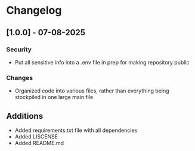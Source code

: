 # Changelog

## [1.0.0] - 07-08-2025
### Security
- Put all sensitive info into a .env file in prep for making repository public

### Changes
- Organized code into various files, rather than everything being stockpiled in one large main file

## Additions
- Added requirements.txt file with all dependencies
- Added LISCENSE
- Added README.md